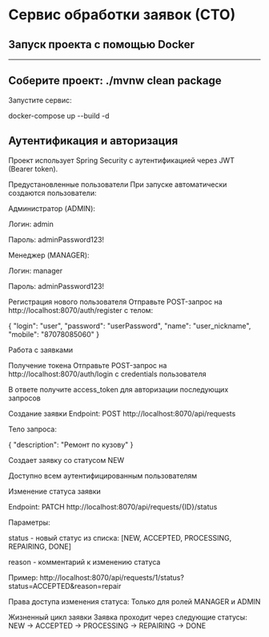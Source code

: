 # Сервис обработки заявок (СТО)

## Запуск проекта с помощью Docker
---------------------------------
Соберите проект:
./mvnw clean package
-----------------------------
Запустите сервис:

docker-compose up --build -d


## Аутентификация и авторизация

Проект использует Spring Security с аутентификацией через JWT (Bearer token).

Предустановленные пользователи
При запуске автоматически создаются пользователи:

Администратор (ADMIN):

Логин: admin

Пароль: adminPassword123!

Менеджер (MANAGER):

Логин: manager

Пароль: adminPassword123!

Регистрация нового пользователя
Отправьте POST-запрос на http://localhost:8070/auth/register с телом:

{
    "login": "user",
    "password": "userPassword",
    "name": "user_nickname",
    "mobile": "87078085060"
}


Работа с заявками

Получение токена
Отправьте POST-запрос на http://localhost:8070/auth/login с credentials пользователя

В ответе получите access_token для авторизации последующих запросов

Создание заявки
Endpoint: POST http://localhost:8070/api/requests

Тело запроса:

{
    "description": "Ремонт по кузову"
}


Создает заявку со статусом NEW

Доступно всем аутентифицированным пользователям


Изменение статуса заявки

Endpoint: PATCH http://localhost:8070/api/requests/{ID}/status

Параметры:

status - новый статус из списка: [NEW, ACCEPTED, PROCESSING, REPAIRING, DONE]

reason - комментарий к изменению статуса

Пример:
http://localhost:8070/api/requests/1/status?status=ACCEPTED&reason=repair

Права доступа изменения статуса:
Только для ролей MANAGER и ADMIN

Жизненный цикл заявки
Заявка проходит через следующие статусы:
NEW → ACCEPTED → PROCESSING → REPAIRING → DONE
